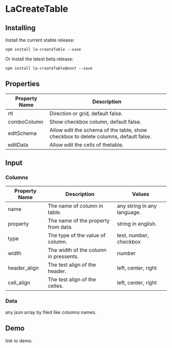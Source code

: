 # LaCreateTable

## Installing

Install the current stable release:

```
npm install la-createTable --save
```

Or install the latest beta release:

```
npm install la-createTable@next --save
```

## Properties

| Property Name | Description   |
| ------------- | ------------- |
| rtl | Direction or grid, default false. |
| comboColumn | Show checkbox column, default false. |
| editSchema | Allow edit the schema of the table, show checkbox to delete columns, default false. |
| editData | Allow edit the cells of thetable. |

## Input
### Columns

| Property Name | Description | Values |
| ------------- | ----------- | ----------- |
| name | The name of column in table. | any string in any language. |
| property | The name of the property from data. | string in english. |
| type | The type of the value of column. | test, number, checkbox |
| width | The width of the column in pressents. | number |
| header_align | The test align of the header. | left, center, right |
| cell_align | The test align of the celles. | left, center, right |

### Data

any json array by filed like columns names.

## Demo

link to demo.
